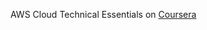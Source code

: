 

AWS Cloud Technical Essentials on [Coursera](https://www.coursera.org/learn/aws-cloud-technical-essentials/home/welcome)